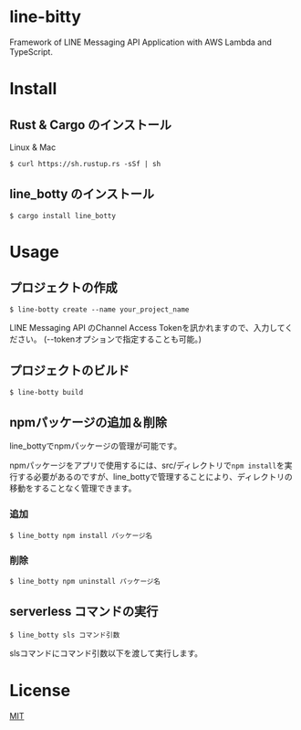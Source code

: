 # line-bitty

Framework of LINE Messaging API Application with AWS Lambda and TypeScript.

# Install

## Rust & Cargo のインストール

Linux & Mac

```
$ curl https://sh.rustup.rs -sSf | sh
```

## line_botty のインストール

```
$ cargo install line_botty
```

# Usage

## プロジェクトの作成

```
$ line-botty create --name your_project_name
```

LINE Messaging API のChannel Access Tokenを訊かれますので、入力してください。
(--tokenオプションで指定することも可能。)

## プロジェクトのビルド

```
$ line-botty build
```

## npmパッケージの追加＆削除

line_bottyでnpmパッケージの管理が可能です。

npmパッケージをアプリで使用するには、src/ディレクトリで```npm install```を実行する必要があるのですが、line_bottyで管理することにより、ディレクトリの移動をすることなく管理できます。

### 追加

```
$ line_botty npm install パッケージ名
```

### 削除

```
$ line_botty npm uninstall パッケージ名
```

## serverless コマンドの実行

```
$ line_botty sls コマンド引数
```

slsコマンドにコマンド引数以下を渡して実行します。


# License

[MIT](License)